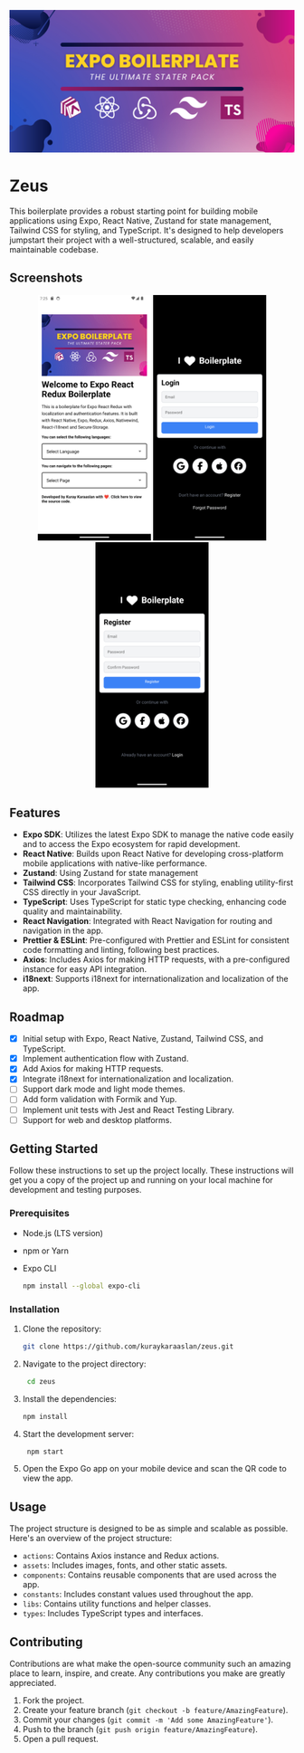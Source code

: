 ![logo](/static/logo.png)


# Zeus


This boilerplate provides a robust starting point for building mobile applications using Expo, React Native, Zustand for state management, Tailwind CSS for styling, and TypeScript. It's designed to help developers jumpstart their project with a well-structured, scalable, and easily maintainable codebase.

## Screenshots

<p align="center">
  <img src="/static/screenshots/home.png" width="200" />
  <img src="/static/screenshots/login.png" width="200" />
  <img src="/static/screenshots/register.png" width="200" />
</p>

## Features

- **Expo SDK**: Utilizes the latest Expo SDK to manage the native code easily and to access the Expo ecosystem for rapid development.
- **React Native**: Builds upon React Native for developing cross-platform mobile applications with native-like performance.
- **Zustand**: Using Zustand for state management
- **Tailwind CSS**: Incorporates Tailwind CSS for styling, enabling utility-first CSS directly in your JavaScript.
- **TypeScript**: Uses TypeScript for static type checking, enhancing code quality and maintainability.
- **React Navigation**: Integrated with React Navigation for routing and navigation in the app.
- **Prettier & ESLint**: Pre-configured with Prettier and ESLint for consistent code formatting and linting, following best practices.
- **Axios**: Includes Axios for making HTTP requests, with a pre-configured instance for easy API integration.
- **i18next**: Supports i18next for internationalization and localization of the app.

## Roadmap

- [x] Initial setup with Expo, React Native, Zustand, Tailwind CSS, and TypeScript.
- [x] Implement authentication flow with Zustand.
- [x] Add Axios for making HTTP requests.
- [x] Integrate i18next for internationalization and localization.
- [ ] Support dark mode and light mode themes.
- [ ] Add form validation with Formik and Yup.
- [ ] Implement unit tests with Jest and React Testing Library.
- [ ] Support for web and desktop platforms.

## Getting Started

Follow these instructions to set up the project locally. These instructions will get you a copy of the project up and running on your local machine for development and testing purposes.

### Prerequisites

- Node.js (LTS version)
- npm or Yarn
- Expo CLI

  ```sh
  npm install --global expo-cli
  ```

### Installation

1. Clone the repository:

   ```sh
   git clone https://github.com/kuraykaraaslan/zeus.git
   ```

2. Navigate to the project directory:

   ```sh
    cd zeus
    ```

3. Install the dependencies:

   ```sh
   npm install
   ```

4. Start the development server:

   ```sh
    npm start
    ```

5. Open the Expo Go app on your mobile device and scan the QR code to view the app.

## Usage

The project structure is designed to be as simple and scalable as possible. Here's an overview of the project structure:

- `actions`: Contains Axios instance and Redux actions.
- `assets`: Includes images, fonts, and other static assets.
- `components`: Contains reusable components that are used across the app.
- `constants`: Includes constant values used throughout the app.
- `libs`: Contains utility functions and helper classes.
- `types`: Includes TypeScript types and interfaces.

## Contributing

Contributions are what make the open-source community such an amazing place to learn, inspire, and create. Any contributions you make are greatly appreciated.

1. Fork the project.
2. Create your feature branch (`git checkout -b feature/AmazingFeature`).
3. Commit your changes (`git commit -m 'Add some AmazingFeature'`).
4. Push to the branch (`git push origin feature/AmazingFeature`).
5. Open a pull request.

